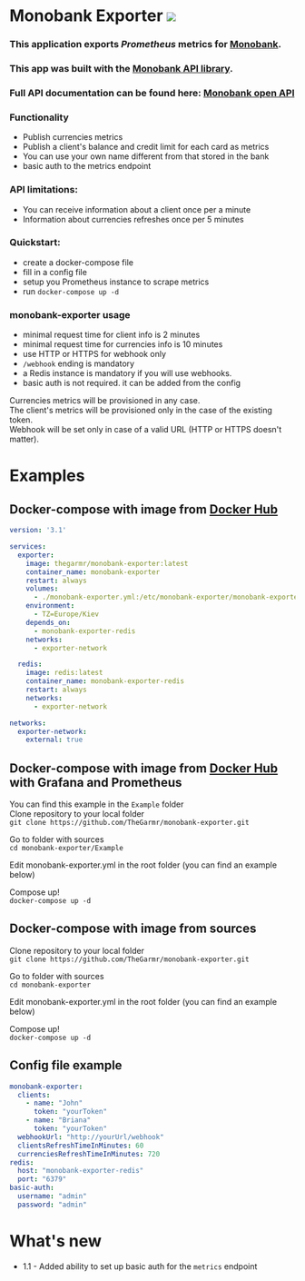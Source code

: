 # Monobank Exporter [<img src="https://img.shields.io/badge/Docker%20Hub-images-blue.svg?logo=Docker">](https://hub.docker.com/r/thegarmr/monobank-exporter)
### This application exports _Prometheus_ metrics for [Monobank](https://www.monobank.ua).
###  This app was built with the [Monobank API library](https://github.com/maisak/monobank-api).
### Full API documentation can be found here: [Monobank open API](https://api.monobank.ua/docs/)

### Functionality
  * Publish currencies metrics
  * Publish a client's balance and credit limit for each card as metrics
  * You can use your own name different from that stored in the bank
  * basic auth to the metrics endpoint

### API limitations:
  * You can receive information about a client once per a minute
  * Information about currencies refreshes once per 5 minutes

### Quickstart:
  * create a docker-compose file
  * fill in a config file
  * setup you Prometheus instance to scrape metrics
  * run `docker-compose up -d`

### monobank-exporter usage
  * minimal request time for client info is 2 minutes
  * minimal request time for currencies info is 10 minutes
  * use HTTP or HTTPS for webhook only
  * `/webhook` ending is mandatory
  * a Redis instance is mandatory if you will use webhooks.
  * basic auth is not required. it can be added from the config

Currencies metrics will be provisioned in any case.<br>
The client's metrics will be provisioned only in the case of the existing token.<br>
Webhook will be set only in case of a valid URL (HTTP or HTTPS doesn't matter).<br>

# Examples<br>

## Docker-compose with image from [Docker Hub](https://hub.docker.com/r/thegarmr/monobank-exporter)
```yaml
version: '3.1'

services:
  exporter:
    image: thegarmr/monobank-exporter:latest
    container_name: monobank-exporter
    restart: always
    volumes:
      - ./monobank-exporter.yml:/etc/monobank-exporter/monobank-exporter.yml
    environment:
      - TZ=Europe/Kiev
    depends_on:
      - monobank-exporter-redis
    networks:
      - exporter-network

  redis:
    image: redis:latest
    container_name: monobank-exporter-redis
    restart: always
    networks:
      - exporter-network

networks:
  exporter-network:
    external: true
```

## Docker-compose with image from [Docker Hub](https://hub.docker.com/r/thegarmr/monobank-exporter) with Grafana and Prometheus
You can find this example in the `Example` folder<br>
Clone repository to your local folder<br>
`git clone https://github.com/TheGarmr/monobank-exporter.git`<br>

Go to folder with sources<br>
`cd monobank-exporter/Example`<br>

Edit monobank-exporter.yml in the root folder (you can find an example below)<br>

Compose up!<br>
`docker-compose up -d`<br>

## Docker-compose with image from sources
Clone repository to your local folder<br>
`git clone https://github.com/TheGarmr/monobank-exporter.git`<br>

Go to folder with sources<br>
`cd monobank-exporter`<br>

Edit monobank-exporter.yml in the root folder (you can find an example below)<br>

Compose up!<br>
`docker-compose up -d`<br>

## Config file example
```yaml
monobank-exporter:
  clients:
    - name: "John"
      token: "yourToken"
    - name: "Briana"
      token: "yourToken"
  webhookUrl: "http://yourUrl/webhook"
  clientsRefreshTimeInMinutes: 60
  currenciesRefreshTimeInMinutes: 720
redis:
  host: "monobank-exporter-redis"
  port: "6379"
basic-auth:
  username: "admin"
  password: "admin"
```

# What's new
  * 1.1 - Added ability to set up basic auth for the `metrics` endpoint